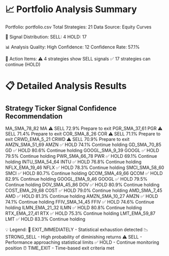 # 📈 Portfolio Analysis Summary

Portfolio: portfolio.csv
Total Strategies: 21
Data Source: Equity Curves

🎯 Signal Distribution:
SELL: 4
HOLD: 17

📊 Analysis Quality:
High Confidence: 12
Confidence Rate: 57.1%

🚨 Action Items:
⚠️ 4 strategies show SELL signals
✅ 17 strategies can continue (HOLD)

# 📋 Detailed Analysis Results

## Strategy Ticker Signal Confidence Recommendation

MA_SMA_78_82 MA ⚠️ SELL 72.9% Prepare to exit
PGR_SMA_37_61 PGR ⚠️ SELL 71.4% Prepare to exit
COR_SMA_8_26 COR ⚠️ SELL 71.1% Prepare to exit
CRWD_EMA_5_21 CRWD ⚠️ SELL 70.9% Prepare to exit
AMZN_SMA_51_69 AMZN ✅ HOLD 74.1% Continue holding
GD_SMA_70_85 GD ✅ HOLD 80.6% Continue holding
GOOGL_SMA_9_39 GOOGL ✅ HOLD 79.5% Continue holding
PWR_SMA_66_78 PWR ✅ HOLD 69.1% Continue holding
INTU_SMA_54_64 INTU ✅ HOLD 76.8% Continue holding
NFLX_EMA_19_46 NFLX ✅ HOLD 78.3% Continue holding
SMCI_SMA_58_60 SMCI ✅ HOLD 80.7% Continue holding
QCOM_SMA_49_66 QCOM ✅ HOLD 82.9% Continue holding
GOOGL_EMA_9_46 GOOGL ✅ HOLD 79.5% Continue holding
DOV_SMA_45_86 DOV ✅ HOLD 80.9% Continue holding
COST_EMA_29_68 COST ✅ HOLD 79.0% Continue holding
AMD_SMA_7_45 AMD ✅ HOLD 81.3% Continue holding
AMZN_SMA_10_27 AMZN ✅ HOLD 74.1% Continue holding
FFIV_SMA_14_45 FFIV ✅ HOLD 74.6% Continue holding
ILMN_EMA_21_32 ILMN ✅ HOLD 80.8% Continue holding
RTX_EMA_27_41 RTX ✅ HOLD 75.3% Continue holding
LMT_EMA_59_87 LMT ✅ HOLD 83.3% Continue holding

💡 Legend:
🚨 EXIT_IMMEDIATELY - Statistical exhaustion detected
📉 STRONG_SELL - High probability of diminishing returns
⚠️ SELL - Performance approaching statistical limits
✅ HOLD - Continue monitoring position
⏰ TIME_EXIT - Time-based exit criteria met
